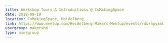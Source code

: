 ```yaml
---
title: Workshop Tours & Introductions @ CoMakingSpace
date: 2018-09-19
location: CoMakingSpace, Heidelberg
link: https://www.meetup.com/Heidelberg-Makers-Meetup/events/rdbrhpyxmbzb/
usergroup: makershd
type: usergroup
---
```

